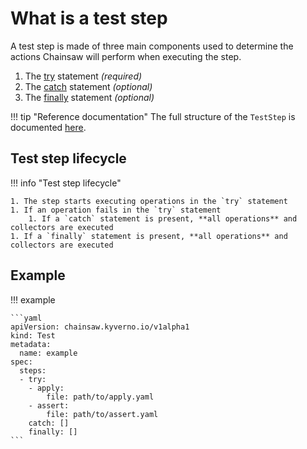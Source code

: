# What is a test step

A test step is made of three main components used to determine the actions Chainsaw will perform when executing the step.

1. The [try](./try.md) statement *(required)*
1. The [catch](./catch.md) statement *(optional)*
1. The [finally](./finally.md) statement *(optional)*

!!! tip "Reference documentation"
    The full structure of the `TestStep` is documented [here](../apis/chainsaw.v1alpha1.md#chainsaw-kyverno-io-v1alpha1-TestStep).

## Test step lifecycle

!!! info "Test step lifecycle"

    1. The step starts executing operations in the `try` statement
    1. If an operation fails in the `try` statement
        1. If a `catch` statement is present, **all operations** and collectors are executed
    1. If a `finally` statement is present, **all operations** and collectors are executed

## Example

!!! example

    ```yaml
    apiVersion: chainsaw.kyverno.io/v1alpha1
    kind: Test
    metadata:
      name: example
    spec:
      steps:
      - try:
        - apply:
            file: path/to/apply.yaml
        - assert:
            file: path/to/assert.yaml
        catch: []
        finally: []
    ```
